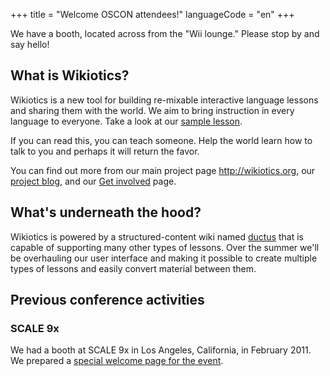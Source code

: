 +++
title = "Welcome OSCON attendees!"
languageCode = "en"
+++

We have a booth, located across from the "Wii lounge." Please stop by
and say hello\!

## What is Wikiotics?

Wikiotics is a new tool for building re-mixable interactive language
lessons and sharing them with the world. We aim to bring instruction in
every language to everyone. Take a look at our [sample
lesson](/en/Introduction).

If you can read this, you can teach someone. Help the world learn how to
talk to you and perhaps it will return the favor.

You can find out more from our main project page <http://wikiotics.org>,
our [project blog](/blog/), and our [Get
involved](/en/Get_involved) page.

## What's underneath the hood?

Wikiotics is powered by a structured-content wiki named
[ductus](http://ductus.us) that is capable of supporting many other
types of lessons. Over the summer we'll be overhauling our user
interface and making it possible to create multiple types of lessons and
easily convert material between them.

## Previous conference activities

### SCALE 9x

We had a booth at SCALE 9x in Los Angeles, California, in February 2011.
We prepared a [special welcome page for the event](/en/scale9x).
